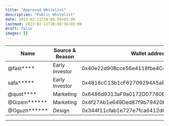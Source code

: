 ```yaml
---
title: "Approved Whitelist"
description: "Public Whitelist"
date: 2022-02-11T20:09:56+03:00
lastmod: 2022-02-11T20:09:56+03:00
draft: false
images: []
---
```

<div class="table-responsive">

| **Name**    | **Source & Reason** | **Wallet address**                    | **Amount** |
|-------------|---------------------|---------------------------------------|------------|
| @fast****   | Early Investor | 0x40e22d90Bcce56e4118fbe4C4404481d3B752bD2 | 14         |
| safa*****   | Early Investor | 0x4816cC13b1cF62709294A5a833BEc5d045De7EAC | 3          |
| @quot****   | Marketing      | 0x6486d9313aF9a0172D07760ED309EA608b16c97e | 1          |
| @Gizem******| Marketing      | 0x4f27Ab1e649Ded87f9b79420b11B7c68d08E9432 | 4          |
| @Oguzh******| Design         | 0x344f11cfab1e727e7fca6412d6d8d4b6eaa45c71 | 1          |

</div>

------------
